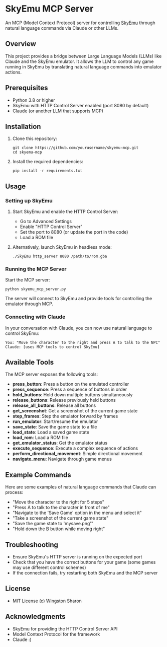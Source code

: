 # SkyEmu MCP Server

An MCP (Model Context Protocol) server for controlling [SkyEmu](https://github.com/skylersaleh/SkyEmu) through natural language commands via Claude or other LLMs.

## Overview

This project provides a bridge between Large Language Models (LLMs) like Claude and the SkyEmu emulator. It allows the LLM to control any game running in SkyEmu by translating natural language commands into emulator actions.

## Prerequisites

- Python 3.8 or higher
- SkyEmu with HTTP Control Server enabled (port 8080 by default)
- Claude (or another LLM that supports MCP)

## Installation

1. Clone this repository:
   ```
   git clone https://github.com/yourusername/skyemu-mcp.git
   cd skyemu-mcp
   ```

2. Install the required dependencies:
   ```
   pip install -r requirements.txt
   ```

## Usage

### Setting up SkyEmu

1. Start SkyEmu and enable the HTTP Control Server:
   - Go to Advanced Settings
   - Enable "HTTP Control Server"
   - Set the port to 8080 (or update the port in the code)
   - Load a ROM file

2. Alternatively, launch SkyEmu in headless mode:
   ```
   ./SkyEmu http_server 8080 /path/to/rom.gba
   ```

### Running the MCP Server

Start the MCP server:

```
python skyemu_mcp_server.py
```

The server will connect to SkyEmu and provide tools for controlling the emulator through MCP.

### Connecting with Claude

In your conversation with Claude, you can now use natural language to control SkyEmu:

```
You: "Move the character to the right and press A to talk to the NPC"
Claude: [uses MCP tools to control SkyEmu]
```

## Available Tools

The MCP server exposes the following tools:

- **press_button**: Press a button on the emulated controller
- **press_sequence**: Press a sequence of buttons in order
- **hold_buttons**: Hold down multiple buttons simultaneously
- **release_buttons**: Release previously held buttons
- **release_all_buttons**: Release all buttons
- **get_screenshot**: Get a screenshot of the current game state
- **step_frames**: Step the emulator forward by frames
- **run_emulator**: Start/resume the emulator
- **save_state**: Save the game state to a file
- **load_state**: Load a saved game state
- **load_rom**: Load a ROM file
- **get_emulator_status**: Get the emulator status
- **execute_sequence**: Execute a complex sequence of actions
- **perform_directional_movement**: Simple directional movement
- **navigate_menu**: Navigate through game menus

## Example Commands

Here are some examples of natural language commands that Claude can process:

- "Move the character to the right for 5 steps"
- "Press A to talk to the character in front of me"
- "Navigate to the 'Save Game' option in the menu and select it"
- "Take a screenshot of the current game state"
- "Save the game state to 'mysave.png'"
- "Hold down the B button while moving right"

## Troubleshooting

- Ensure SkyEmu's HTTP server is running on the expected port
- Check that you have the correct buttons for your game (some games may use different control schemes)
- If the connection fails, try restarting both SkyEmu and the MCP server

## License

- MIT License (c) Wingston Sharon

## Acknowledgments

- SkyEmu for providing the HTTP Control Server API
- Model Context Protocol for the framework
- Claude :)
